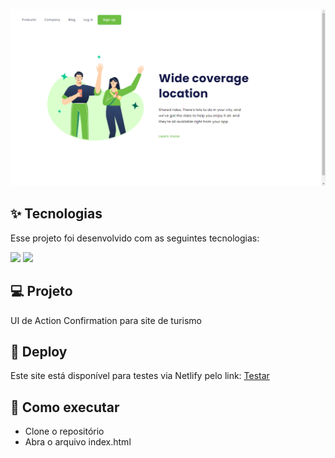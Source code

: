   <p align="center">

  <img src="./img/desafio-css.png"/>

  </p>

## ✨ Tecnologias

Esse projeto foi desenvolvido com as seguintes tecnologias:

<div>
<img src="https://img.shields.io/badge/html5-%23E34F26.svg?style=for-the-badge&logo=html5&logoColor=white"/>
<img src="https://img.shields.io/badge/css3-%231572B6.svg?style=for-the-badge&logo=css3&logoColor=white"/>
</div>


## 💻 Projeto

UI de Action Confirmation para site de turismo

## 🔖 Deploy

Este site está disponível para testes via Netlify pelo link: <a href="https://we-travelers.vercel.app/">Testar</a>


## 🚀 Como executar

- Clone o repositório
- Abra o arquivo index.html

